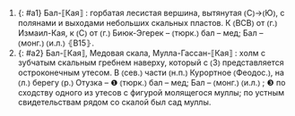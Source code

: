 ---
---

1. {: #a1} Бал-⟦Кая⟧
: горбатая лесистая вершина, вытянутая ⦅С⦆→⦅Ю⦆, с полянами и выходами небольших скальных пластов. К ⦅ВСВ⦆ от ⦅г.⦆ Измаил-Кая, к ⦅С⦆ от ⦅г.⦆ Биюк-Эгерек – ⦅тюрк.⦆ бал – мед; Бал – ⦅монг.⦆ ⦅и.л.⦆ ⦃В15⦄.
2. {: #a2} Бал-⟦Кая⟧, Медовая скала, Мулла-Гассан-⟦Кая⟧
: холм с зубчатым скальным гребнем наверху, который с ⦅З⦆ представляется остроконечным утесом. В ⦅сев.⦆ части ⦅н.п.⦆ Курортное ⦅Феодос.⦆, на ⦅л.⦆ берегу ⦅р.⦆ Отузка – ❶ ⦅тюрк.⦆ бал – мед; Бал – ⦅монг.⦆ ⦅и.л.⦆ ; ❸ по сходству одного из утесов с фигурой молящегося муллы; по устным свидетельствам рядом со скалой был сад муллы.
